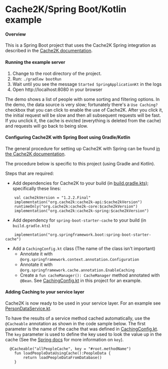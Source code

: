 # Cache2K/Spring Boot/Kotlin example
#### Overview ####
This is a Spring Boot project that uses the Cache2K Spring integration 
as described in the [Cache2K documentation](https://cache2k.org/docs/latest/user-guide.html#spring).

#### Running the example server ####
1. Change to the root directory of the project.
2. Run: `./gradlew bootRun`
3. Wait until you see the message `Started SpringApplicationKt` in the logs
4. Open http://localhost:8080 in your browser

The demo shows a list of people with some sorting and filtering options.
In the demo, the data source is very slow; fortunately there's a `Use Caching?` checkbox
that you can click to enable the use of Cache2K.  After you click it, the initial
request will be slow and then all subsequent requests will be fast.  If you unclick
it, the cache is evicted (everything is deleted from the cache) and requests
will go back to being slow.

#### Configuring Cache2K with Spring Boot using Gradle/Kotlin ####
The general procedure for setting up Cache2K with Spring can be found [in the Cache2K documentation](https://cache2k.org/docs/latest/user-guide.html#spring).

The procedure below is specific to this project (using Gradle and Kotlin).

Steps that are required:
- Add dependencies for Cache2K to your build (in [build.gradle.kts](https://github.com/dashfwd/kotlin-cache2k-spring/blob/master/build.gradle.kts)); specifically these lines:
```
	val cache2kVersion = "1.2.2.Final"
   	implementation("org.cache2k:cache2k-api:$cache2kVersion")
   	runtimeOnly("org.cache2k:cache2k-core:$cache2kVersion")
   	implementation("org.cache2k:cache2k-spring:$cache2kVersion")  
```
- Add dependency for `spring-boot-starter-cache` to your build (in `build.gradle.kts`)
```
   	implementation("org.springframework.boot:spring-boot-starter-cache")
```
- Add a `CachingConfig.kt` class (The name of the class isn't important)
    - Annotate it with `@org.springframework.context.annotation.Configuration`
    - Annotate it with `@org.springframework.cache.annotation.EnableCaching`
    - Create a `fun cacheManager(): CacheManager` method annotated with `@Bean`.  See
       [CachingConfig.kt](https://github.com/dashfwd/kotlin-cache2k-spring/blob/master/src/main/kotlin/dashfwd/CachingConfig.kt) in this project for an example.

#### Adding Caching to your service layer ####
Cache2K is now ready to be used in your service layer.  For an example see [PersonDataService.kt](https://github.com/dashfwd/kotlin-cache2k-spring/blob/master/src/main/kotlin/dashfwd/service/PersonDataService.kt).
 
To have the results of a service method cached automatically, use the `@Cacheable` annotation as shown in the code sample below.  The
first parameter is the name of the cache that was defined in [CachingConfig.kt](https://github.com/dashfwd/kotlin-cache2k-spring/blob/master/src/main/kotlin/dashfwd/CachingConfig.kt).
The `key` parameter is used to define the key used to look the value up in the cache (See the [Spring docs](https://docs.spring.io/spring/docs/current/spring-framework-reference/integration.html#cache-annotations-cacheable-key)
for more information on `key`).
```
  @Cacheable("allPeopleCache", key = "#root.methodName")
    fun loadPeopleDataUsingCache():PeopleData {
        return loadPeopleDataFromDatabase()
    }
```       
       
       
  
  
  